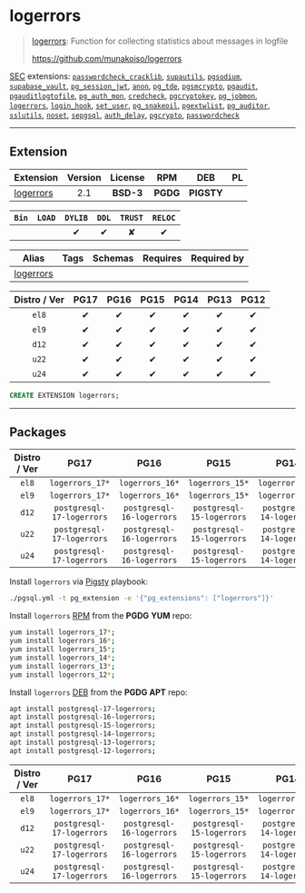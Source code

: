 # logerrors


> [logerrors](https://github.com/munakoiso/logerrors): Function for collecting statistics about messages in logfile
>
> https://github.com/munakoiso/logerrors





[SEC](/sec) extensions: [`passwordcheck_cracklib`](/passwordcheck_cracklib), [`supautils`](/supautils), [`pgsodium`](/pgsodium), [`supabase_vault`](/supabase_vault), [`pg_session_jwt`](/pg_session_jwt), [`anon`](/anon), [`pg_tde`](/pg_tde), [`pgsmcrypto`](/pgsmcrypto), [`pgaudit`](/pgaudit), [`pgauditlogtofile`](/pgauditlogtofile), [`pg_auth_mon`](/pg_auth_mon), [`credcheck`](/credcheck), [`pgcryptokey`](/pgcryptokey), [`pg_jobmon`](/pg_jobmon), [`logerrors`](/logerrors), [`login_hook`](/login_hook), [`set_user`](/set_user), [`pg_snakeoil`](/pg_snakeoil), [`pgextwlist`](/pgextwlist), [`pg_auditor`](/pg_auditor), [`sslutils`](/sslutils), [`noset`](/noset), [`sepgsql`](/sepgsql), [`auth_delay`](/auth_delay), [`pgcrypto`](/pgcrypto), [`passwordcheck`](/passwordcheck)


-------
## Extension


| Extension | Version | License | RPM | DEB | PL |
|-----------|:-------:|:-------:|:---:|:---:|:--:|
| [logerrors](https://github.com/munakoiso/logerrors) | 2.1 | **<span class="tcblue">BSD-3</span>** | **<span class="tccyan">PGDG</span>** | **<span class="tcwarn">PIGSTY</span>** |  |



| `Bin` | `LOAD` | `DYLIB` | `DDL` | `TRUST` | `RELOC` |
|:-----:|:------:|:-------:|:-----:|:-------:|:-------:|
|  |  | <span class="tcblue">✔</span> | <span class="tcblue">✔</span> | <span class="tcwarn">✘</span> | <span class="tcblue">✔</span> |



| Alias | Tags | Schemas | Requires | Required by |
|-------|------|---------|----------|-------------|
| [logerrors](/logerrors) |  |  |  |  |



| Distro / Ver | PG17 | PG16 | PG15 | PG14 | PG13 | PG12 |
|:------------:|:----:|:----:|:----:|:----:|:----:|:----:|
| `el8` | <span class="tcblue">✔</span> | <span class="tcblue">✔</span> | <span class="tcblue">✔</span> | <span class="tcblue">✔</span> | <span class="tcblue">✔</span> | <span class="tcblue">✔</span> |
| `el9` | <span class="tcblue">✔</span> | <span class="tcblue">✔</span> | <span class="tcblue">✔</span> | <span class="tcblue">✔</span> | <span class="tcblue">✔</span> | <span class="tcblue">✔</span> |
| `d12` | <span class="tcblue">✔</span> | <span class="tcblue">✔</span> | <span class="tcblue">✔</span> | <span class="tcblue">✔</span> | <span class="tcblue">✔</span> | <span class="tcblue">✔</span> |
| `u22` | <span class="tcblue">✔</span> | <span class="tcblue">✔</span> | <span class="tcblue">✔</span> | <span class="tcblue">✔</span> | <span class="tcblue">✔</span> | <span class="tcblue">✔</span> |
| `u24` | <span class="tcblue">✔</span> | <span class="tcblue">✔</span> | <span class="tcblue">✔</span> | <span class="tcblue">✔</span> | <span class="tcblue">✔</span> | <span class="tcblue">✔</span> |





```sql
CREATE EXTENSION logerrors;
```

-----------


## Packages


| Distro / Ver | PG17 | PG16 | PG15 | PG14 | PG13 | PG12 |
|:------------:|:----:|:----:|:----:|:----:|:----:|:----:|
| `el8` | `logerrors_17*` | `logerrors_16*` | `logerrors_15*` | `logerrors_14*` | `logerrors_13*` | `logerrors_12*` |
| `el9` | `logerrors_17*` | `logerrors_16*` | `logerrors_15*` | `logerrors_14*` | `logerrors_13*` | `logerrors_12*` |
| `d12` | `postgresql-17-logerrors` | `postgresql-16-logerrors` | `postgresql-15-logerrors` | `postgresql-14-logerrors` | `postgresql-13-logerrors` | `postgresql-12-logerrors` |
| `u22` | `postgresql-17-logerrors` | `postgresql-16-logerrors` | `postgresql-15-logerrors` | `postgresql-14-logerrors` | `postgresql-13-logerrors` | `postgresql-12-logerrors` |
| `u24` | `postgresql-17-logerrors` | `postgresql-16-logerrors` | `postgresql-15-logerrors` | `postgresql-14-logerrors` | `postgresql-13-logerrors` | `postgresql-12-logerrors` |



Install `logerrors` via [Pigsty](https://pigsty.io/docs/pgext/usage/install/) playbook:

```bash
./pgsql.yml -t pg_extension -e '{"pg_extensions": ["logerrors"]}'
```


Install `logerrors` [RPM](/rpm) from the **<span class="tccyan">PGDG</span>** **YUM** repo:

```bash
yum install logerrors_17*;
yum install logerrors_16*;
yum install logerrors_15*;
yum install logerrors_14*;
yum install logerrors_13*;
yum install logerrors_12*;
```


Install `logerrors` [DEB](/deb) from the **<span class="tccyan">PGDG</span>** **APT** repo:

```bash
apt install postgresql-17-logerrors;
apt install postgresql-16-logerrors;
apt install postgresql-15-logerrors;
apt install postgresql-14-logerrors;
apt install postgresql-13-logerrors;
apt install postgresql-12-logerrors;
```




| Distro / Ver | PG17 | PG16 | PG15 | PG14 | PG13 | PG12 |
|:------------:|:----:|:----:|:----:|:----:|:----:|:----:|
| `el8` | `logerrors_17*` | `logerrors_16*` | `logerrors_15*` | `logerrors_14*` | `logerrors_13*` | `logerrors_12*` |
| `el9` | `logerrors_17*` | `logerrors_16*` | `logerrors_15*` | `logerrors_14*` | `logerrors_13*` | `logerrors_12*` |
| `d12` | `postgresql-17-logerrors` | `postgresql-16-logerrors` | `postgresql-15-logerrors` | `postgresql-14-logerrors` | `postgresql-13-logerrors` | `postgresql-12-logerrors` |
| `u22` | `postgresql-17-logerrors` | `postgresql-16-logerrors` | `postgresql-15-logerrors` | `postgresql-14-logerrors` | `postgresql-13-logerrors` | `postgresql-12-logerrors` |
| `u24` | `postgresql-17-logerrors` | `postgresql-16-logerrors` | `postgresql-15-logerrors` | `postgresql-14-logerrors` | `postgresql-13-logerrors` | `postgresql-12-logerrors` |





